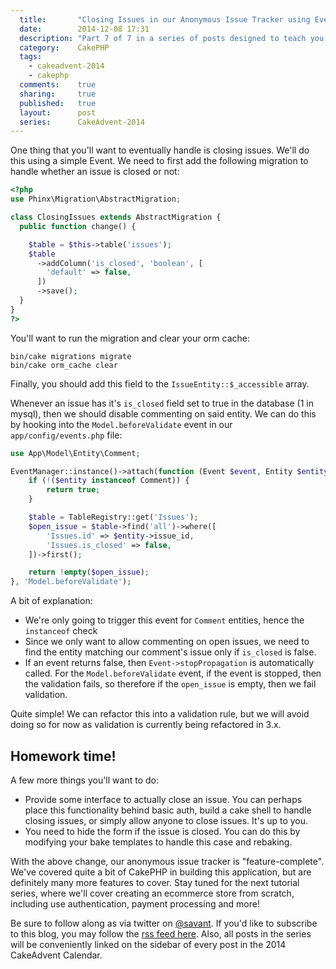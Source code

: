 ```yaml
---
  title:       "Closing Issues in our Anonymous Issue Tracker using Events"
  date:        2014-12-08 17:31
  description: "Part 7 of 7 in a series of posts designed to teach you how to use CakePHP 3 effectively"
  category:    CakePHP
  tags:
    - cakeadvent-2014
    - cakephp
  comments:    true
  sharing:     true
  published:   true
  layout:      post
  series:      CakeAdvent-2014
---
```


One thing that you'll want to eventually handle is closing issues. We'll do this using a simple Event. We need to first add the following migration to handle whether an issue is closed or not:

```php
<?php
use Phinx\Migration\AbstractMigration;

class ClosingIssues extends AbstractMigration {
  public function change() {

    $table = $this->table('issues');
    $table
      ->addColumn('is_closed', 'boolean', [
        'default' => false,
      ])
      ->save();
  }
}
?>
```

You'll want to run the migration and clear your orm cache:


```shell
bin/cake migrations migrate
bin/cake orm_cache clear
```

Finally, you should add this field to the `IssueEntity::$_accessible` array.

Whenever an issue has it's `is_closed` field set to true in the database (1 in mysql), then we should disable commenting on said entity. We can do this by hooking into the `Model.beforeValidate` event in our `app/config/events.php` file:

```php
use App\Model\Entity\Comment;

EventManager::instance()->attach(function (Event $event, Entity $entity, ArrayObject $options) {
    if (!($entity instanceof Comment)) {
        return true;
    }

    $table = TableRegistry::get('Issues');
    $open_issue = $table->find('all')->where([
        'Issues.id' => $entity->issue_id,
        'Issues.is_closed' => false,
    ])->first();

    return !empty($open_issue);
}, 'Model.beforeValidate');
```

A bit of explanation:

- We're only going to trigger this event for `Comment` entities, hence the `instanceof` check
- Since we only want to allow commenting on open issues, we need to find the entity matching our comment's issue only if `is_closed` is false.
- If an event returns false, then `Event->stopPropagation` is automatically called. For the `Model.beforeValidate` event, if the event is stopped, then the validation fails, so therefore if the `open_issue` is empty, then we fail validation.

Quite simple! We can refactor this into a validation rule, but we will avoid doing so for now as validation is currently being refactored in 3.x.

## Homework time!

A few more things you'll want to do:

- Provide some interface to actually close an issue. You can perhaps place this functionality behind basic auth, build a cake shell to handle closing issues, or simply allow anyone to close issues. It's up to you.
- You need to hide the form if the issue is closed. You can do this by modifying your bake templates to handle this case and rebaking.

With the above change, our anonymous issue tracker is "feature-complete". We've covered quite a bit of CakePHP in building this application, but are definitely many more features to cover. Stay tuned for the next tutorial series, where we'll cover creating an ecommerce store from scratch, including use authentication, payment processing and more!

Be sure to follow along as via twitter on [@savant](https://twitter.com/savant). If you'd like to subscribe to this blog, you may follow the [rss feed here](http://josediazgonzalez.com/atom.xml). Also, all posts in the series will be conveniently linked on the sidebar of every post in the 2014 CakeAdvent Calendar.
